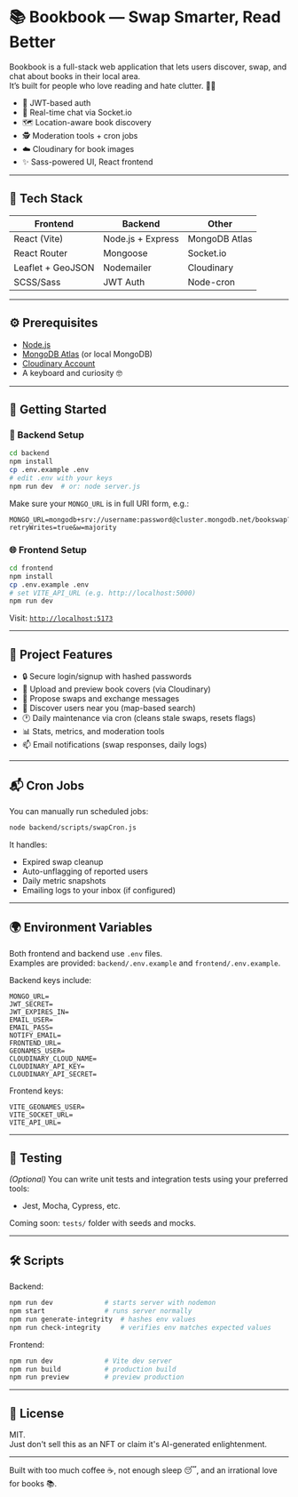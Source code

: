 # 📚 Bookbook — Swap Smarter, Read Better

Bookbook is a full-stack web application that lets users discover, swap, and chat about books in their local area.  
It’s built for people who love reading and hate clutter. 🧠💥

- 🔐 JWT-based auth
- 💬 Real-time chat via Socket.io
- 🗺️ Location-aware book discovery
- 🕵️ Moderation tools + cron jobs
- ☁️ Cloudinary for book images
- ✨ Sass-powered UI, React frontend

---

## 🔧 Tech Stack

| Frontend         | Backend              | Other                  |
|------------------|----------------------|------------------------|
| React (Vite)     | Node.js + Express    | MongoDB Atlas          |
| React Router     | Mongoose             | Socket.io              |
| Leaflet + GeoJSON| Nodemailer           | Cloudinary             |
| SCSS/Sass        | JWT Auth             | Node-cron              |

---

## ⚙️ Prerequisites

- [Node.js](https://nodejs.org/)
- [MongoDB Atlas](https://www.mongodb.com/cloud/atlas) (or local MongoDB)
- [Cloudinary Account](https://cloudinary.com/)
- A keyboard and curiosity 🤓

---

## 🚀 Getting Started

### 📁 Backend Setup

```bash
cd backend
npm install
cp .env.example .env
# edit .env with your keys
npm run dev  # or: node server.js
```

Make sure your `MONGO_URL` is in full URI form, e.g.:

```env
MONGO_URL=mongodb+srv://username:password@cluster.mongodb.net/bookswap?retryWrites=true&w=majority
```

### 🌐 Frontend Setup

```bash
cd frontend
npm install
cp .env.example .env
# set VITE_API_URL (e.g. http://localhost:5000)
npm run dev
```

Visit: [`http://localhost:5173`](http://localhost:5173)

---

## 🧠 Project Features

- 🔒 Secure login/signup with hashed passwords
- 📸 Upload and preview book covers (via Cloudinary)
- 💌 Propose swaps and exchange messages
- 🧭 Discover users near you (map-based search)
- 🕐 Daily maintenance via cron (cleans stale swaps, resets flags)
- 📊 Stats, metrics, and moderation tools
- 📫 Email notifications (swap responses, daily logs)

---

## 📬 Cron Jobs

You can manually run scheduled jobs:

```bash
node backend/scripts/swapCron.js
```

It handles:
- Expired swap cleanup
- Auto-unflagging of reported users
- Daily metric snapshots
- Emailing logs to your inbox (if configured)

---

## 🌍 Environment Variables

Both frontend and backend use `.env` files.  
Examples are provided: `backend/.env.example` and `frontend/.env.example`.

Backend keys include:

```env
MONGO_URL=
JWT_SECRET=
JWT_EXPIRES_IN=
EMAIL_USER=
EMAIL_PASS=
NOTIFY_EMAIL=
FRONTEND_URL=
GEONAMES_USER=
CLOUDINARY_CLOUD_NAME=
CLOUDINARY_API_KEY=
CLOUDINARY_API_SECRET=
```

Frontend keys:

```env
VITE_GEONAMES_USER=
VITE_SOCKET_URL=
VITE_API_URL=
```

---

## 🧪 Testing

_(Optional)_ You can write unit tests and integration tests using your preferred tools:  
- Jest, Mocha, Cypress, etc.

Coming soon: `tests/` folder with seeds and mocks.

---

## 🛠️ Scripts

Backend:

```bash
npm run dev             # starts server with nodemon
npm start               # runs server normally
npm run generate-integrity  # hashes env values
npm run check-integrity     # verifies env matches expected values
```

Frontend:

```bash
npm run dev             # Vite dev server
npm run build           # production build
npm run preview         # preview production
```

---

## 📖 License

MIT.  
Just don't sell this as an NFT or claim it's AI-generated enlightenment.

---

Built with too much coffee ☕, not enough sleep 😴, and an irrational love for books 📚.